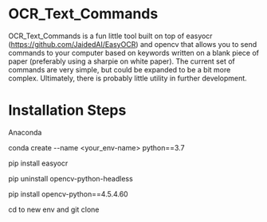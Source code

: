 # OCR_Text_Commands
OCR_Text_Commands is a fun little tool built on top of easyocr (https://github.com/JaidedAI/EasyOCR) and opencv that allows you to send commands to your computer based on keywords written on a blank piece of paper (preferably using a sharpie on white paper).         The current set of commands are very simple, but could be expanded to be a bit more complex.  Ultimately, there is probably little utility in further development.

# Installation Steps

Anaconda

conda create --name <your_env-name> python==3.7

pip install easyocr

pip uninstall opencv-python-headless

pip install opencv-python==4.5.4.60

cd to new env and git clone 
